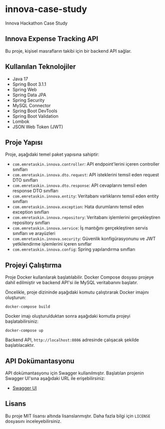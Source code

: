 # innova-case-study
 Innova Hackathon Case Study 

## Innova Expense Tracking API

Bu proje, kişisel masrafların takibi için bir backend API sağlar.

## Kullanılan Teknolojiler

- Java 17
- Spring Boot 3.1.1
- Spring Web
- Spring Data JPA
- Spring Security
- MySQL Connector
- Spring Boot DevTools
- Spring Boot Validation
- Lombok
- JSON Web Token (JWT)
## Proje Yapısı

Proje, aşağıdaki temel paket yapısına sahiptir:

- `com.emretaskin.innova.controller`: API endpoint'lerini içeren controller sınıfları
- `com.emretaskin.innova.dto.request`: API isteklerini temsil eden request DTO sınıfları
- `com.emretaskin.innova.dto.response`: API cevaplarını temsil eden response DTO sınıfları
- `com.emretaskin.innova.entity`: Veritabanı varlıklarını temsil eden entity sınıfları
- `com.emretaskin.innova.exception`: Hata durumlarını temsil eden exception sınıfları
- `com.emretaskin.innova.repository`: Veritabanı işlemlerini gerçekleştiren repository sınıfları
- `com.emretaskin.innova.service`: İş mantığını gerçekleştiren servis sınıfları ve arayüzleri
- `com.emretaskin.innova.security`: Güvenlik konfigürasyonunu ve JWT yetkilendirme işlemlerini içeren sınıflar
- `com.emretaskin.innova.config`: Spring yapılandırma sınıfları

## Projeyi Çalıştırma

Proje Docker kullanılarak başlatılabilir. Docker Compose dosyası projeye dahil edilmiştir ve backend API'si ile MySQL veritabanını başlatır.

Öncelikle, proje dizininde aşağıdaki komutu çalıştırarak Docker imajını oluşturun:

`docker-compose build`


Docker imajı oluşturulduktan sonra aşağıdaki komutla projeyi başlatabilirsiniz:

`docker-compose up`


Backend API, `http://localhost:8086` adresinde çalışacak şekilde başlatılacaktır.

## API Dokümantasyonu

API dokümantasyonu için Swagger kullanılmıştır. Başlatılan projenin Swagger UI'sına aşağıdaki URL ile erişebilirsiniz:

- [Swagger UI](http://localhost:8086/swagger-ui.html)


## Lisans

Bu proje MIT lisansı altında lisanslanmıştır. Daha fazla bilgi için `LICENSE` dosyasını inceleyebilirsiniz.
